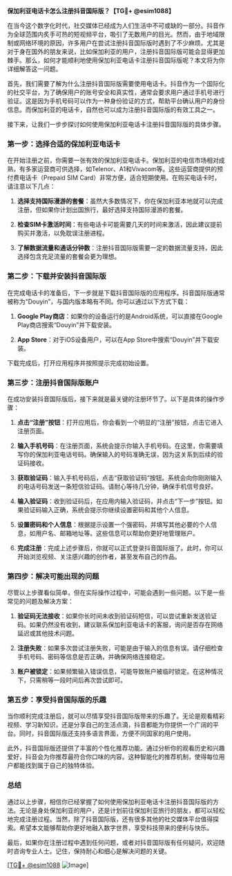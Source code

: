 **保加利亚电话卡怎么注册抖音国际版？【TG💪+ @esim1088】**

在当今这个数字化时代，社交媒体已经成为人们生活中不可或缺的一部分。抖音作为全球范围内炙手可热的短视频平台，吸引了无数用户的目光。然而，由于地域限制或网络环境的原因，许多用户在尝试注册抖音国际版时遇到了不少麻烦。尤其是对于身在国外的朋友来说，比如保加利亚的用户，注册抖音国际版可能会显得更加棘手。那么，如何才能顺利地使用保加利亚电话卡注册抖音国际版呢？本文将为你详细解答这一问题。

首先，我们需要了解为什么注册抖音国际版需要使用电话卡。抖音作为一个国际化的社交平台，为了确保用户的账号安全和真实性，通常会要求用户通过手机号进行验证。这是因为手机号码可以作为一种身份验证的方式，帮助平台确认用户的身份信息。而保加利亚的电话卡，自然也可以成为注册抖音国际版的有效工具之一。

接下来，让我们一步步探讨如何使用保加利亚电话卡注册抖音国际版的具体步骤。

### 第一步：选择合适的保加利亚电话卡

在开始注册之前，你需要一张有效的保加利亚电话卡。保加利亚的电信市场相对成熟，有多家运营商可供选择，如Telenor、A1和Vivacom等。这些运营商提供的预付费电话卡（Prepaid SIM Card）非常方便，适合短期使用。在购买电话卡时，请注意以下几点：

1. **选择支持国际漫游的套餐**：虽然大多数情况下，你在保加利亚本地就可以完成注册，但如果你计划出国旅行，最好选择支持国际漫游的套餐。
   
2. **检查SIM卡激活时间**：有些电话卡可能需要几天的时间来激活，因此建议提前购买并激活，以免耽误注册进程。

3. **了解数据流量和通话分钟数**：注册抖音国际版需要一定的数据流量支持，因此选择包含充足流量的套餐会更为理想。

### 第二步：下载并安装抖音国际版

在完成电话卡的准备后，下一步就是下载抖音国际版的应用程序。抖音国际版通常被称为“Douyin”，与国内版本略有不同。你可以通过以下方式下载：

1. **Google Play商店**：如果你的设备运行的是Android系统，可以直接在Google Play商店搜索“Douyin”并下载安装。
   
2. **App Store**：对于iOS设备用户，可以在App Store中搜索“Douyin”并下载安装。

下载完成后，打开应用程序并按照提示完成初始设置。

### 第三步：注册抖音国际版账户

在成功安装抖音国际版后，接下来就是最关键的注册环节了。以下是具体的操作步骤：

1. **点击“注册”按钮**：打开应用后，你会看到一个明显的“注册”按钮，点击它进入注册页面。

2. **输入手机号码**：在注册页面，系统会提示你输入手机号码。在这里，你需要填写你的保加利亚电话号码。确保输入的号码准确无误，因为这关系到后续的验证码接收。

3. **获取验证码**：输入手机号码后，点击“获取验证码”按钮。系统会向你刚刚输入的电话号码发送一条短信验证码。请耐心等待几分钟，确保手机信号良好。

4. **输入验证码**：收到验证码后，在应用内输入验证码，并点击“下一步”按钮。如果验证码输入正确，系统会提示你继续设置密码和其他个人信息。

5. **设置密码和个人信息**：根据提示设置一个强密码，并填写其他必要的个人信息，如用户名、邮箱地址等。这些信息可以帮助你更好地管理账户。

6. **完成注册**：完成上述步骤后，你就可以正式登录抖音国际版了。此时，你可以开始浏览视频、关注感兴趣的创作者，甚至发布自己的作品。

### 第四步：解决可能出现的问题

尽管以上步骤看似简单，但在实际操作过程中，可能会遇到一些问题。以下是一些常见的问题及解决方案：

1. **验证码无法接收**：如果你长时间未收到验证码短信，可以尝试重新发送验证码。如果仍然没有收到，建议联系保加利亚电话卡的客服，询问是否存在网络延迟或其他技术问题。

2. **注册失败**：如果多次尝试注册失败，可能是由于输入的信息有误。请仔细检查手机号码、密码等信息是否正确，并确保网络连接稳定。

3. **账户被锁定**：如果频繁输入错误信息，可能导致账户被临时锁定。在这种情况下，只需稍等一段时间后再次尝试即可。

### 第五步：享受抖音国际版的乐趣

当你顺利完成注册后，就可以尽情享受抖音国际版带来的乐趣了。无论是观看精彩视频、学习新知识，还是分享自己的生活点滴，抖音都能为你提供一个广阔的平台。同时，抖音国际版还支持多语言界面，方便不同国家的用户使用。

此外，抖音国际版还提供了丰富的个性化推荐功能。通过分析你的观看历史和兴趣爱好，抖音会为你推荐最符合你口味的内容。这种智能化的推荐机制，使得每位用户都能找到属于自己的独特体验。

### 总结

通过以上步骤，相信你已经掌握了如何使用保加利亚电话卡注册抖音国际版的方法。无论是身处保加利亚的用户，还是计划前往保加利亚旅行的朋友，都可以轻松地完成注册过程。当然，除了抖音国际版，还有很多其他的社交媒体平台值得探索。希望本文能够帮助你更好地融入数字世界，享受科技带来的便利与快乐。

最后，如果你在注册过程中遇到任何问题，或者对抖音国际版有任何疑问，欢迎随时咨询专业人士。记住，保持耐心和细心是解决问题的关键。

[[TG💪+ @esim1088](https://t.me/s/esim1088) ![Image](https://i.postimg.cc/4NQfJmqS/Snipaste-2025-05-13-00-14-12.png)]